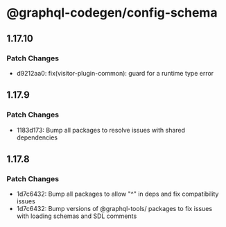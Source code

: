# @graphql-codegen/config-schema

## 1.17.10

### Patch Changes

- d9212aa0: fix(visitor-plugin-common): guard for a runtime type error

## 1.17.9

### Patch Changes

- 1183d173: Bump all packages to resolve issues with shared dependencies

## 1.17.8

### Patch Changes

- 1d7c6432: Bump all packages to allow "^" in deps and fix compatibility issues
- 1d7c6432: Bump versions of @graphql-tools/ packages to fix issues with loading schemas and SDL comments

